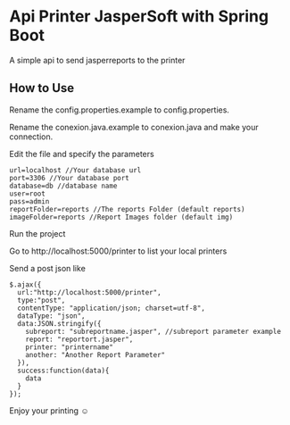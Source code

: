 # Api Printer JasperSoft with Spring Boot
A simple api to send jasperreports to the printer
## How to Use
Rename the config.properties.example to config.properties.

Rename the conexion.java.example to conexion.java and make your connection.

Edit the file and specify the parameters
```
url=localhost //Your database url
port=3306 //Your database port
database=db //database name
user=root
pass=admin
reportFolder=reports //The reports Folder (default reports)
imageFolder=reports //Report Images folder (default img)
```
Run the project

Go to http://localhost:5000/printer to list your local printers

Send a post json like
```
$.ajax({
  url:"http://localhost:5000/printer",
  type:"post",
  contentType: "application/json; charset=utf-8",
  dataType: "json",
  data:JSON.stringify({
    subreport: "subreportname.jasper", //subreport parameter example
    report: "reportort.jasper",
    printer: "printername"
    another: "Another Report Parameter"
  }),
  success:function(data){
    data
  }
});
```
Enjoy your printing ☺
